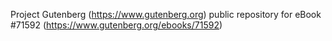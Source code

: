 Project Gutenberg (https://www.gutenberg.org) public repository
for eBook #71592 (https://www.gutenberg.org/ebooks/71592)
